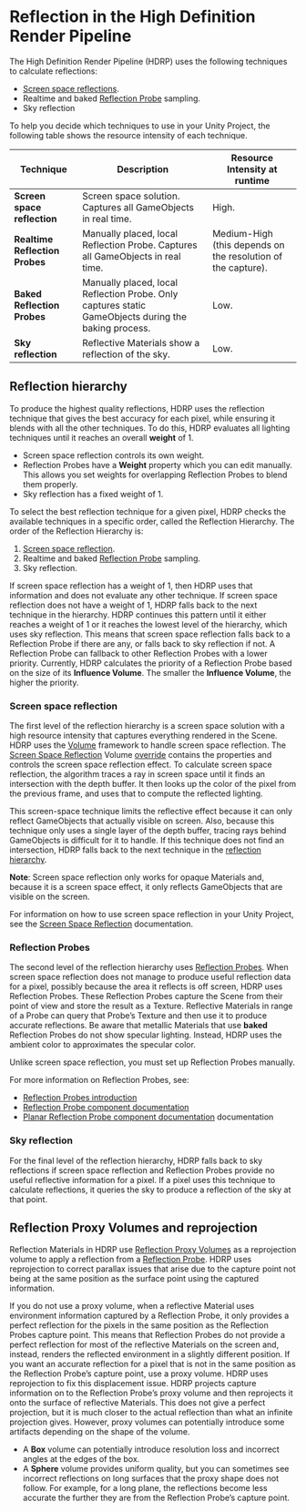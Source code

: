 # Reflection in the High Definition Render Pipeline

The High Definition Render Pipeline (HDRP) uses the following techniques to calculate reflections:

- [Screen space reflections](#ScreenSpaceReflection).
- Realtime and baked [Reflection Probe](#ReflectionProbes) sampling.
- Sky reflection

To help you decide which techniques to use in your Unity Project, the following table shows the resource intensity of each technique.

| **Technique**                  | **Description**                                              | **Resource Intensity at runtime**                           |
| ------------------------------ | ------------------------------------------------------------ | ------------------------------------------------------------ |
| **Screen space reflection**    | Screen space solution. Captures all GameObjects in real time. | High.                                                        |
| **Realtime Reflection Probes** | Manually placed, local Reflection Probe. Captures all GameObjects in real time. | Medium-High (this depends on the resolution of the capture). |
| **Baked Reflection Probes**    | Manually placed, local Reflection Probe. Only captures static GameObjects during the baking process. | Low.                                                         |
| **Sky reflection**             | Reflective Materials show a reflection of the sky.           | Low.                                                         |

<a name="ReflectionHierarchy"></a>

## Reflection hierarchy

To produce the highest quality reflections, HDRP uses the reflection technique that gives the best accuracy for each pixel, while ensuring it blends with all the other techniques. To do this, HDRP evaluates all lighting techniques until it reaches an overall **weight** of 1.

- Screen space reflection controls its own weight.
- Reflection Probes have a **Weight** property which you can edit manually. This allows you set weights for overlapping Reflection Probes to blend them properly.
- Sky reflection has a fixed weight of 1.

To select the best reflection technique for a given pixel, HDRP checks the available techniques in a specific order, called the Reflection Hierarchy. The order of the Reflection Hierarchy is:

1. [Screen space reflection](#ScreenSpaceReflection).
2. Realtime and baked [Reflection Probe](#ReflectionProbes) sampling.
3. Sky reflection.

If screen space reflection has a weight of 1, then HDRP uses that information and does not evaluate any other technique. If screen space reflection does not have a weight of 1, HDRP falls back to the next technique in the hierarchy. HDRP continues this pattern until it either reaches a weight of 1 or it reaches the lowest level of the hierarchy, which uses sky reflection. This means that screen space reflection falls back to a Reflection Probe if there are any, or falls back to sky reflection if not. A Reflection Probe can fallback to other Reflection Probes with a lower priority. Currently, HDRP calculates the priority of a Reflection Probe based on the size of its **Influence Volume**. The smaller the **Influence Volume**, the higher the priority.

<a name="ScreenSpaceReflection"></a>

### Screen space reflection

The first level of the reflection hierarchy is a screen space solution with a high resource intensity that captures everything rendered in the Scene. HDRP uses the [Volume](Volumes.md) framework to handle screen space reflection. The [Screen Space Reflection](Override-Screen-Space-Reflection.md) Volume [override](Volume-Components.md) contains the properties and controls the screen space reflection effect. To calculate screen space reflection, the algorithm traces a ray in screen space until it finds an intersection with the depth buffer. It then looks up the color of the pixel from the previous frame, and uses that to compute the reflected lighting.

This screen-space technique limits the reflective effect because it can only reflect GameObjects that actually visible on screen. Also, because this technique only uses a single layer of the depth buffer, tracing rays behind GameObjects is difficult for it to handle. If this technique does not find an intersection, HDRP falls back to the next technique in the [reflection hierarchy](#ReflectionHierarchy).

**Note**: Screen space reflection only works for opaque Materials and, because it is a screen space effect, it only reflects GameObjects that are visible on the screen.

For information on how to use screen space reflection in your Unity Project, see the [Screen Space Reflection](Override-Screen-Space-Reflection.md) documentation.

<a name="ReflectionProbes"></a>

### Reflection Probes

The second level of the reflection hierarchy uses [Reflection Probes](Reflection-Probes-Intro.md). When screen space reflection does not manage to produce useful reflection data for a pixel, possibly because the area it reflects is off screen, HDRP uses Reflection Probes. These Reflection Probes capture the Scene from their point of view and store the result as a Texture. Reflective Materials in range of a Probe can query that Probe’s Texture and then use it to produce accurate reflections. Be aware that metallic Materials that use **baked** Reflection Probes do not show specular lighting. Instead, HDRP uses the ambient color to approximates the specular color.

Unlike screen space reflection, you must set up Reflection Probes manually.

For more information on Reflection Probes, see:

- [Reflection Probes introduction](Reflection-Probes-Intro.md)
- [Reflection Probe component documentation](Reflection-Probe.md)
- [Planar Reflection Probe component documentation](Planar-Reflection-Probe.md) documentation

### Sky reflection

For the final level of the reflection hierarchy, HDRP falls back to sky reflections if screen space reflection and Reflection Probes provide no useful reflective information for a pixel. If a pixel uses this technique to calculate reflections, it queries the sky to produce a reflection of the sky at that point.

## Reflection Proxy Volumes and reprojection

Reflection Materials in HDRP use [Reflection Proxy Volumes](Reflection-Proxy-Volume.md) as a reprojection volume to apply a reflection from a [Reflection Probe](Reflection-Probes-Intro.md). HDRP uses reprojection to correct parallax issues that arise due to the capture point not being at the same position as the surface point using the captured information.

If you do not use a proxy volume, when a reflective Material uses environment information captured by a Reflection Probe, it only provides a perfect reflection for the pixels in the same position as the Reflection Probes capture point. This means that Reflection Probes do not provide a perfect reflection for most of the reflective Materials on the screen and, instead, renders the reflected environment in a slightly different position. If you want an accurate reflection for a pixel that is not in the same position as the Reflection Probe’s capture point, use a proxy volume. HDRP uses reprojection to fix this displacement issue. HDRP projects capture information on to the Reflection Probe’s proxy volume and then reprojects it onto the surface of reflective Materials. This does not give a perfect projection, but it is much closer to the actual reflection than what an infinite projection gives. However, proxy volumes can potentially introduce some artifacts depending on the shape of the volume.

- A **Box** volume can potentially introduce resolution loss and incorrect angles at the edges of the box.
- A **Sphere** volume provides uniform quality, but you can sometimes see incorrect reflections on long surfaces that the proxy shape does not follow. For example, for a long plane, the reflections become less accurate the further they are from the Reflection Probe’s capture point.
